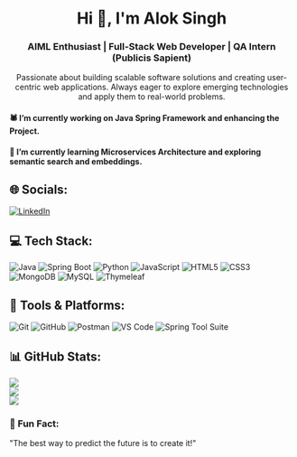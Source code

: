 
<h1 align="center">Hi 👋, I'm Alok Singh</h1>
<h3 align="center">AIML Enthusiast | Full-Stack Web Developer |  QA Intern (Publicis Sapient)</h3>

<p align="center">
Passionate about building scalable software solutions and creating user-centric web applications. Always eager to explore emerging technologies and apply them to real-world problems.
</p>

<h4>🕷️ I’m currently working on Java Spring Framework and enhancing the Project.</h4>
<h4>🌱 I’m currently learning Microservices Architecture and exploring semantic search and embeddings.</h4>
<!-- <h4>👨‍💻 Actively developing WhatsApp bots with OpenAI integration and working on Python-based biometric attendance systems.</h4> -->

## 🌐 Socials:
[![LinkedIn](https://img.shields.io/badge/LinkedIn-%230077B5.svg?logo=linkedin&logoColor=white)](https://www.linkedin.com/in/alok-singh-2b6547228/)

## 💻 Tech Stack:
![Java](https://img.shields.io/badge/Java-%23ED8B00.svg?style=plastic&logo=java&logoColor=white) ![Spring Boot](https://img.shields.io/badge/Spring%20Boot-%236DB33F.svg?style=plastic&logo=spring&logoColor=white) ![Python](https://img.shields.io/badge/Python-3670A0?style=plastic&logo=python&logoColor=ffdd54) ![JavaScript](https://img.shields.io/badge/JavaScript-%23F7DF1E.svg?style=plastic&logo=javascript&logoColor=black) ![HTML5](https://img.shields.io/badge/HTML5-%23E34F26.svg?style=plastic&logo=html5&logoColor=white) ![CSS3](https://img.shields.io/badge/CSS3-%231572B6.svg?style=plastic&logo=css3&logoColor=white) ![MongoDB](https://img.shields.io/badge/MongoDB-%2347A248.svg?style=plastic&logo=mongodb&logoColor=white) ![MySQL](https://img.shields.io/badge/MySQL-%2300f.svg?style=plastic&logo=mysql&logoColor=white) ![Thymeleaf](https://img.shields.io/badge/Thymeleaf-%23005C0F.svg?style=plastic&logo=thymeleaf&logoColor=white)

## 🔄 Tools & Platforms:
![Git](https://img.shields.io/badge/Git-%23F05033.svg?style=plastic&logo=git&logoColor=white) ![GitHub](https://img.shields.io/badge/GitHub-%23181717.svg?style=plastic&logo=github&logoColor=white) ![Postman](https://img.shields.io/badge/Postman-%23FF6C37.svg?style=plastic&logo=postman&logoColor=white) ![VS Code](https://img.shields.io/badge/VS%20Code-%23007ACC.svg?style=plastic&logo=visual-studio-code&logoColor=white) ![Spring Tool Suite](https://img.shields.io/badge/STS-%236DB33F.svg?style=plastic&logo=spring&logoColor=white)

## 📊 GitHub Stats:
![](https://github-readme-stats.vercel.app/api?username=2004-AlokSINGH&theme=radical&hide_border=true&include_all_commits=false&count_private=true)<br/>
![](https://github-readme-streak-stats.herokuapp.com/?user=2004-AlokSINGH&theme=radical&hide_border=true)<br/>
![](https://github-readme-stats.vercel.app/api/top-langs/?username=2004-AlokSINGH&theme=radical&hide_border=true&include_all_commits=false&count_private=false&layout=compact)



### 🌟 Fun Fact:
"The best way to predict the future is to create it!"

